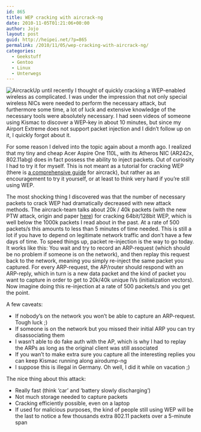 ```yaml
---
id: 865
title: WEP cracking with aircrack-ng
date: 2010-11-05T01:21:06+00:00
author: Jojo
layout: post
guid: http://heipei.net/?p=865
permalink: /2010/11/05/wep-cracking-with-aircrack-ng/
categories:
  - Geekstuff
  - Gentoo
  - Linux
  - Unterwegs
---
```

<img src="https://heipei.net/weblog/aircrack.jpg" alt="Aircrack" class="alignleft" />Up until recently I thought of quickly cracking a WEP-enabled wireless as complicated. I was under the impression that not only special wireless NICs were needed to perform the necessary attack, but furthermore some time, a lot of luck and extensive knowledge of the necessary tools were absolutely necessary. I had seen videos of someone using Kismac to discover a WEP-key in about 10 minutes, but since my Airport Extreme does not support packet injection and I didn&#8217;t follow up on it, I quickly forgot about it.

For some reason I delved into the topic again about a month ago. I realized that my tiny and cheap Acer Aspire One 110L, with its Atheros NIC (AR242x, 802.11abg) does in fact possess the ability to inject packets. Out of curiosity I had to try it for myself. This is not meant as a tutorial for cracking WEP (there is [a comprehensive guide](http://www.aircrack-ng.org/doku.php?id=simple_wep_crack) for aircrack), but rather as an encouragement to try it yourself, or at least to think very hard if you&#8217;re still using WEP.

The most shocking thing I discovered was that the number of necessary packets to crack WEP had dramatically decreased with new attack methods. The aircrack-team talks about 20k / 40k packets (with the new PTW attack, origin and paper [here](http://www.cdc.informatik.tu-darmstadt.de/aircrack-ptw/)) for cracking 64bit/128bit WEP, which is well below the 1000k packets I read about in the past. At a rate of 500 packets/s this amounts to less than 5 minutes of time needed. This is still a lot if you have to depend on legitimate network traffic and don&#8217;t have a few days of time. To speed things up, packet re-injection is the way to go today. It works like this: You wait and try to record an ARP-request (which should be no problem if someone is on the network), and then replay this request back to the network, meaning you simply re-inject the same packet you captured. For every ARP-request, the AP/router should respond with an ARP-reply, which in turn is a new data packet and the kind of packet you want to capture in order to get to 20k/40k unique IVs (initialization vectors). Now imagine doing this re-injection at a rate of 500 packets/s and you get the point.

A few caveats:

  * If nobody&#8217;s on the network you won&#8217;t be able to capture an ARP-request. Tough luck ;)
  * If someone is on the network but you missed their initial ARP you can try disassociating them
  * I wasn&#8217;t able to do fake auth with the AP, which is why I had to replay the ARPs as long as the original client was still associated
  * If you wan&#8217;t to make extra sure you capture all the interesting replies you can keep Kismac running along airodump-ng
  * I suppose this is illegal in Germany. Oh well, I did it while on vacation ;)

The nice thing about this attack:

  * Really fast (think &#8216;car&#8217; and &#8216;battery slowly discharging&#8217;)
  * Not much storage needed to capture packets
  * Cracking efficiently possible, even on a laptop
  * If used for malicious purposes, the kind of people still using WEP will be the last to notice a few thousands extra 802.11 packets over a 5-minute span
